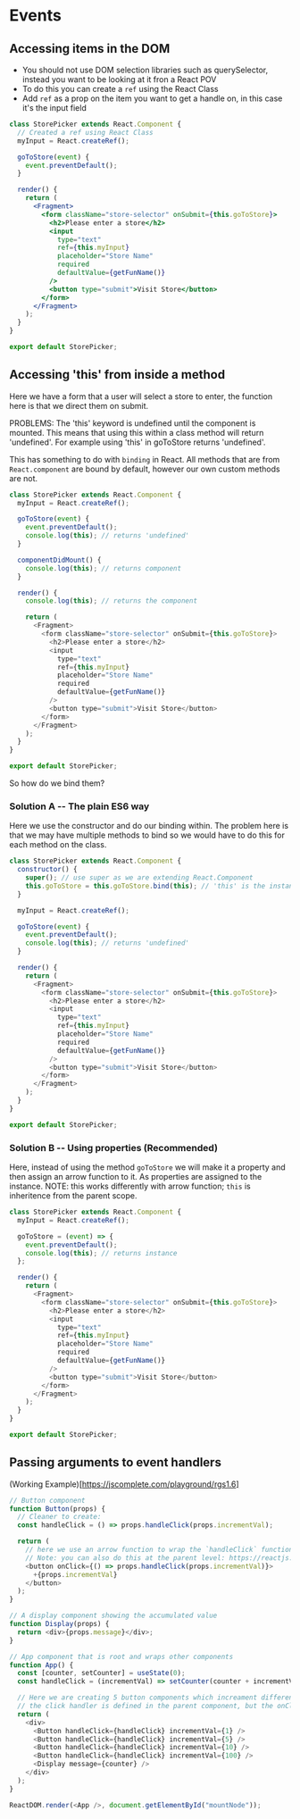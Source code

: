 # Events

## Accessing items in the DOM

- You should not use DOM selection libraries such as querySelector, instead you want to be looking at it fron a React POV
- To do this you can create a `ref` using the React Class
- Add `ref` as a prop on the item you want to get a handle on, in this case it's the input field

```jsx
class StorePicker extends React.Component {
  // Created a ref using React Class
  myInput = React.createRef();

  goToStore(event) {
    event.preventDefault();
  }

  render() {
    return (
      <Fragment>
        <form className="store-selector" onSubmit={this.goToStore}>
          <h2>Please enter a store</h2>
          <input
            type="text"
            ref={this.myInput}
            placeholder="Store Name"
            required
            defaultValue={getFunName()}
          />
          <button type="submit">Visit Store</button>
        </form>
      </Fragment>
    );
  }
}

export default StorePicker;
```

## Accessing 'this' from inside a method

Here we have a form that a user will select a store to enter, the function here is that we direct them on submit.

PROBLEMS: The 'this' keyword is undefined until the component is mounted. This means that using this within a class method will return 'undefined'. For example using 'this' in goToStore returns 'undefined'.

This has something to do with `binding` in React. All methods that are from `React.component` are bound by default, however our own custom methods are not.

```js
class StorePicker extends React.Component {
  myInput = React.createRef();

  goToStore(event) {
    event.preventDefault();
    console.log(this); // returns 'undefined'
  }

  componentDidMount() {
    console.log(this); // returns component
  }

  render() {
    console.log(this); // returns the component

    return (
      <Fragment>
        <form className="store-selector" onSubmit={this.goToStore}>
          <h2>Please enter a store</h2>
          <input
            type="text"
            ref={this.myInput}
            placeholder="Store Name"
            required
            defaultValue={getFunName()}
          />
          <button type="submit">Visit Store</button>
        </form>
      </Fragment>
    );
  }
}

export default StorePicker;
```

So how do we bind them?

### Solution A -- The plain ES6 way

Here we use the constructor and do our binding within. The problem here is that we may have multiple methods to bind so we would have to do this for each method on the class.

```js
class StorePicker extends React.Component {
  constructor() {
    super(); // use super as we are extending React.Component
    this.goToStore = this.goToStore.bind(this); // 'this' is the instance of store picker
  }

  myInput = React.createRef();

  goToStore(event) {
    event.preventDefault();
    console.log(this); // returns 'undefined'
  }

  render() {
    return (
      <Fragment>
        <form className="store-selector" onSubmit={this.goToStore}>
          <h2>Please enter a store</h2>
          <input
            type="text"
            ref={this.myInput}
            placeholder="Store Name"
            required
            defaultValue={getFunName()}
          />
          <button type="submit">Visit Store</button>
        </form>
      </Fragment>
    );
  }
}

export default StorePicker;
```

### Solution B -- Using properties (Recommended)

Here, instead of using the method `goToStore` we will make it a property and then assign an arrow function to it. As properties are assigned to the instance. NOTE: this works differently with arrow function; `this` is inheritence from the parent scope.

```js
class StorePicker extends React.Component {
  myInput = React.createRef();

  goToStore = (event) => {
    event.preventDefault();
    console.log(this); // returns instance
  };

  render() {
    return (
      <Fragment>
        <form className="store-selector" onSubmit={this.goToStore}>
          <h2>Please enter a store</h2>
          <input
            type="text"
            ref={this.myInput}
            placeholder="Store Name"
            required
            defaultValue={getFunName()}
          />
          <button type="submit">Visit Store</button>
        </form>
      </Fragment>
    );
  }
}

export default StorePicker;
```

## Passing arguments to event handlers

(Working Example)[https://jscomplete.com/playground/rgs1.6]

```js
// Button component
function Button(props) {
  // Cleaner to create:
  const handleClick = () => props.handleClick(props.incrementVal);

  return (
    // here we use an arrow function to wrap the `handleClick` function so that we are passing a reference and not invoking it
    // Note: you can also do this at the parent level: https://reactjs.org/docs/handling-events.html#passing-arguments-to-event-handlers
    <button onClick={() => props.handleClick(props.incrementVal)}>
      +{props.incrementVal}
    </button>
  );
}

// A display component showing the accumulated value
function Display(props) {
  return <div>{props.message}</div>;
}

// App component that is root and wraps other components
function App() {
  const [counter, setCounter] = useState(0);
  const handleClick = (incrementVal) => setCounter(counter + incrementVal);

  // Here we are creating 5 button components which increament different amount according to their `incrementVal` prop
  // the click handler is defined in the parent component, but the onClick handler is inside each button component
  return (
    <div>
      <Button handleClick={handleClick} incrementVal={1} />
      <Button handleClick={handleClick} incrementVal={5} />
      <Button handleClick={handleClick} incrementVal={10} />
      <Button handleClick={handleClick} incrementVal={100} />
      <Display message={counter} />
    </div>
  );
}

ReactDOM.render(<App />, document.getElementById("mountNode"));
```
